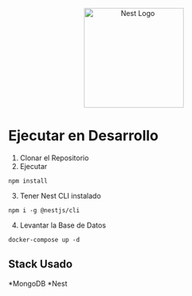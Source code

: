 <p align="center">
  <a href="http://nestjs.com/" target="blank"><img src="https://nestjs.com/img/logo-small.svg" width="200" alt="Nest Logo" /></a>
</p>

[circleci-image]: https://img.shields.io/circleci/build/github/nestjs/nest/master?token=abc123def456
[circleci-url]: https://circleci.com/gh/nestjs/nest

# Ejecutar en Desarrollo

1. Clonar el Repositorio
2. Ejecutar 
```
npm install
```
3. Tener Nest CLI instalado 
```
npm i -g @nestjs/cli
```
4. Levantar la Base de Datos
```
docker-compose up -d
```

## Stack Usado
*MongoDB
*Nest